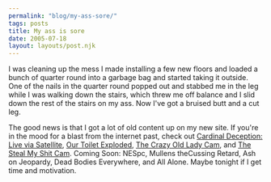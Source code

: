 ```yaml
---
permalink: "blog/my-ass-sore/"
tags: posts
title: My ass is sore
date: 2005-07-18
layout: layouts/post.njk
---
```


I was cleaning up the mess I made installing a few new floors and loaded a bunch of quarter round into a garbage bag and started taking it outside. One of the nails in the quarter round popped out and stabbed me in the leg while I was walking down the stairs, which threw me off balance and I slid down the rest of the stairs on my ass. Now I've got a bruised butt and a cut leg. 

The good news is that I got a lot of old content up on my new site. If you're in the mood for a blast from the internet past, check out [Cardinal Deception: Live via Satellite][1], [Our Toilet Exploded][2], [The Crazy Old Lady Cam][3], and [The Steal My Shit Cam][4]. Coming Soon: NESpc, Mullens theCussing Retard, Ash on Jeopardy, Dead Bodies Everywhere, and All Alone. Maybe tonight if I get time and motivation.

 [1]: http://www.tim.cx/dispage.php?id=10
 [2]: http://www.tim.cx/dispage.php?id=9
 [3]: http://www.tim.cx/dispage.php?id=8
 [4]: http://www.tim.cx/dispage.php?id=7